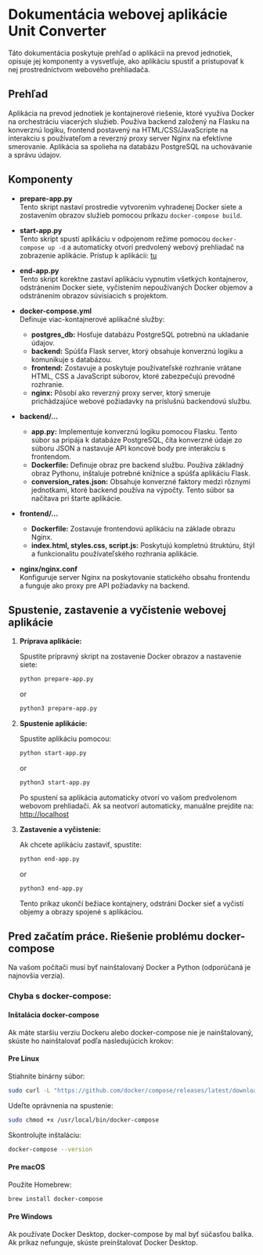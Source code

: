 # Dokumentácia webovej aplikácie Unit Converter

Táto dokumentácia poskytuje prehľad o aplikácii na prevod jednotiek, opisuje jej komponenty a vysvetľuje, ako aplikáciu spustiť a pristupovať k nej prostredníctvom webového prehliadača.

## Prehľad

Aplikácia na prevod jednotiek je kontajnerové riešenie, ktoré využíva Docker na orchestráciu viacerých služieb. Používa backend založený na Flasku na konverznú logiku, frontend postavený na HTML/CSS/JavaScripte na interakciu s používateľom a reverzný proxy server Nginx na efektívne smerovanie. Aplikácia sa spolieha na databázu PostgreSQL na uchovávanie a správu údajov.

## Komponenty

- **prepare-app.py**  
  Tento skript nastaví prostredie vytvorením vyhradenej Docker siete a zostavením obrazov služieb pomocou príkazu `docker-compose build`.

- **start-app.py**  
  Tento skript spustí aplikáciu v odpojenom režime pomocou `docker-compose up -d` a automaticky otvorí predvolený webový prehliadač na zobrazenie aplikácie. Prístup k aplikácii: [tu](http://localhost)

- **end-app.py**  
  Tento skript korektne zastaví aplikáciu vypnutím všetkých kontajnerov, odstránením Docker siete, vyčistením nepoužívaných Docker objemov a odstránením obrazov súvisiacich s projektom.

- **docker-compose.yml**  
  Definuje viac-kontajnerové aplikačné služby:
  - **postgres_db:** Hosťuje databázu PostgreSQL potrebnú na ukladanie údajov.
  - **backend:** Spúšťa Flask server, ktorý obsahuje konverznú logiku a komunikuje s databázou.
  - **frontend:** Zostavuje a poskytuje používateľské rozhranie vrátane HTML, CSS a JavaScript súborov, ktoré zabezpečujú prevodné rozhranie.
  - **nginx:** Pôsobí ako reverzný proxy server, ktorý smeruje prichádzajúce webové požiadavky na príslušnú backendovú službu.

- **backend/...**
  - **app.py:** Implementuje konverznú logiku pomocou Flasku. Tento súbor sa pripája k databáze PostgreSQL, číta konverzné údaje zo súboru JSON a nastavuje API koncové body pre interakciu s frontendom.
  - **Dockerfile:** Definuje obraz pre backend službu. Používa základný obraz Pythonu, inštaluje potrebné knižnice a spúšťa aplikáciu Flask.
  - **conversion_rates.json:** Obsahuje konverzné faktory medzi rôznymi jednotkami, ktoré backend používa na výpočty. Tento súbor sa načítava pri štarte aplikácie.

- **frontend/...**  
  - **Dockerfile:** Zostavuje frontendovú aplikáciu na základe obrazu Nginx.
  - **index.html, styles.css, script.js:** Poskytujú kompletnú štruktúru, štýl a funkcionalitu používateľského rozhrania aplikácie.

- **nginx/nginx.conf**  
  Konfiguruje server Nginx na poskytovanie statického obsahu frontendu a funguje ako proxy pre API požiadavky na backend.

## Spustenie, zastavenie a vyčistenie webovej aplikácie

1. **Príprava aplikácie:**

   Spustite prípravný skript na zostavenie Docker obrazov a nastavenie siete:
   ```bash
   python prepare-app.py
   ```
   or
   ```bash
   python3 prepare-app.py
   ```
   
2. **Spustenie aplikácie:**

   Spustite aplikáciu pomocou:
   ```bash
   python start-app.py
   ```
   or
   ```bash
   python3 start-app.py
   ```
   Po spustení sa aplikácia automaticky otvorí vo vašom predvolenom webovom prehliadači. Ak sa neotvorí automaticky, manuálne prejdite na: [http://localhost](http://localhost)

3. **Zastavenie a vyčistenie:**

   Ak chcete aplikáciu zastaviť, spustite:
   ```bash
   python end-app.py
   ```
   or
   ```bash
   python3 end-app.py
   ```
   Tento príkaz ukončí bežiace kontajnery, odstráni Docker sieť a vyčistí objemy a obrazy spojené s aplikáciou.

## Pred začatím práce. Riešenie problému docker-compose
Na vašom počítači musí byť nainštalovaný Docker a Python (odporúčaná je najnovšia verzia).

### Chyba s docker-compose:
#### Inštalácia docker-compose
Ak máte staršiu verziu Dockeru alebo docker-compose nie je nainštalovaný, skúste ho nainštalovať podľa nasledujúcich krokov:

#### Pre Linux
Stiahnite binárny súbor:
 ```bash
sudo curl -L "https://github.com/docker/compose/releases/latest/download/docker-compose-$(uname -s)-$(uname -m)" -o /usr/local/bin/docker-compose
```
Udeľte oprávnenia na spustenie:
```bash
sudo chmod +x /usr/local/bin/docker-compose
```
Skontrolujte inštaláciu:
```bash
docker-compose --version
```

#### Pre macOS
Použite Homebrew:
```bash
brew install docker-compose
```

#### Pre Windows
Ak používate Docker Desktop, docker-compose by mal byť súčasťou balíka. Ak príkaz nefunguje, skúste preinštalovať Docker Desktop.
